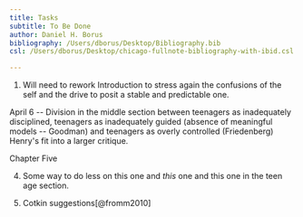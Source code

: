```yaml
---
title: Tasks
subtitle: To Be Done
author: Daniel H. Borus
bibliography: /Users/dborus/Desktop/Bibliography.bib
csl: /Users/dborus/Desktop/chicago-fullnote-bibliography-with-ibid.csl

---
```



1. Will need to rework Introduction to stress again the confusions of the self and the drive to posit a stable and predictable one.

April 6 -- Division in the middle section between teenagers as inadequately disciplined, teenagers as inadequately guided (absence of meaningful models -- Goodman) and teenagers as overly controlled (Friedenberg) Henry's fit into a larger critique. 

Chapter Five

4. Some way to do less on this one and *this* one and this one in the teen age section.

8. Cotkin suggestions[@fromm2010]
